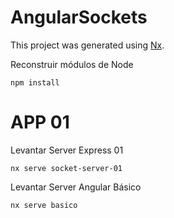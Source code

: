 

# AngularSockets

This project was generated using [Nx](https://nx.dev).

Reconstruir módulos de Node
```
npm install
```

# APP 01

Levantar Server Express 01
```
nx serve socket-server-01
```

Levantar Server Angular Básico
```
nx serve basico
```

